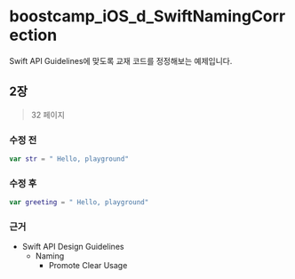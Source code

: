 # boostcamp_iOS_d_SwiftNamingCorrection
Swift API Guidelines에 맞도록 교재 코드를 정정해보는 예제입니다.

## 2장
> 32 페이지

### 수정 전
```swift
var str = " Hello, playground"
```

### 수정 후
```swift
var greeting = " Hello, playground"
```

### 근거
* Swift API Design Guidelines
	* Naming
		* Promote Clear Usage
